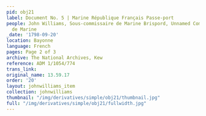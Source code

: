 ```yaml
---
pid: obj21
label: Document No. 5 | Marine République Français Passe-port
people: John Williams, Sous-commissaire de Marine Brispord, Unnamed Commissaire Principal
  de Marine
_date: '1798-09-20'
location: Bayonne
language: French
pages: Page 2 of 3
archive: The National Archives, Kew
reference: ADM 1/1054/774
trans_link:
original_name: 13.59.17
order: '20'
layout: johnwilliams_item
collection: johnwilliams
thumbnail: "/img/derivatives/simple/obj21/thumbnail.jpg"
full: "/img/derivatives/simple/obj21/fullwidth.jpg"
---
```

